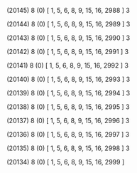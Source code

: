 (20145) 8 (0) [ 1, 5, 6, 8, 9, 15, 16, 2988 ] 3 


(20144) 8 (0) [ 1, 5, 6, 8, 9, 15, 16, 2989 ] 3 


(20143) 8 (0) [ 1, 5, 6, 8, 9, 15, 16, 2990 ] 3 


(20142) 8 (0) [ 1, 5, 6, 8, 9, 15, 16, 2991 ] 3 


(20141) 8 (0) [ 1, 5, 6, 8, 9, 15, 16, 2992 ] 3 


(20140) 8 (0) [ 1, 5, 6, 8, 9, 15, 16, 2993 ] 3 


(20139) 8 (0) [ 1, 5, 6, 8, 9, 15, 16, 2994 ] 3 


(20138) 8 (0) [ 1, 5, 6, 8, 9, 15, 16, 2995 ] 3 


(20137) 8 (0) [ 1, 5, 6, 8, 9, 15, 16, 2996 ] 3 


(20136) 8 (0) [ 1, 5, 6, 8, 9, 15, 16, 2997 ] 3 


(20135) 8 (0) [ 1, 5, 6, 8, 9, 15, 16, 2998 ] 3 


(20134) 8 (0) [ 1, 5, 6, 8, 9, 15, 16, 2999 ]  

